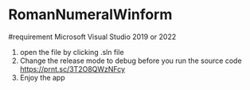 # RomanNumeralWinform

#requirement
Microsoft Visual Studio 2019 or 2022

1. open the file by clicking .sln file
2. Change the release mode to debug before you run the source code https://prnt.sc/3T2O8QWzNFcy
3. Enjoy the app